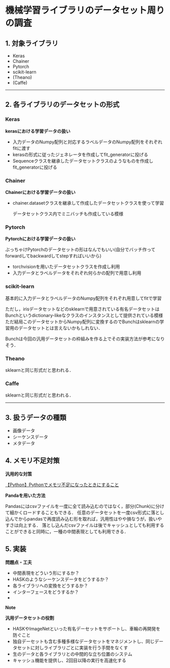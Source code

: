 # 機械学習ライブラリのデータセット周りの調査

## 1. 対象ライブラリ

+ Keras
+ Chainer
+ Pytorch
+ scikit-learn
+ (Theano)
+ (Caffe)

---

## 2. 各ライブラリのデータセットの形式

### **Keras**

**kerasにおける学習データの扱い**

- 入力データのNumpy配列と対応するラベルデータのNumpy配列をそれぞれfitに渡す
- kerasの形式に従ったジェネレータを作成してfit_generatorに投げる
- Sequenceクラスを継承したデータセットクラスのようなものを作成しfit_generatorに投げる

### **Chainer**

**Chainerにおける学習データの扱い**

- chainer.datasetクラスを継承して作成したデータセットクラスを使って学習

    データセットクラス内でミニバッチも作成している模様

### **Pytorch**

**Pytorchにおける学習データの扱い**

ぶっちゃけPytorchのデータセットの形はなんでもいい(自分でバッチ作ってforwardしてbackwardしてstepすればいいから)

- torchvisionを用いたデータセットクラスを作成し利用
- 入力データとラベルデータをそれぞれ何らかの配列で用意し利用

### **scikit-learn**

基本的に入力データとラベルデータのNumpy配列をそれぞれ用意してfitで学習

ただし，irisデータセットなどのsklearnで用意されている有名データセットはBunchというdictionary-likeなクラスのインスタンスとして提供されている模様
ただ結局このデータセットからNumpy配列に変換するのでBunchはsklearnの学習用のデータセットとは言えないかもしれない．

Bunchは今回の汎用データセットの枠組みを作る上でその実装方法が参考になりそう．

### **Theano**

sklearnと同じ形式だと思われる．

### **Caffe**

sklearnと同じ形式だと思われる．

---

## **3. 扱うデータの種類**

+ 画像データ
+ シーケンスデータ
+ メタデータ


## **4. メモリ不足対策**

**汎用的な対策**

[【Python】Pythonでメモリ不足になったときにすること](https://www.haya-programming.com/entry/2017/02/09/190512#%E3%83%95%E3%82%A1%E3%82%A4%E3%83%AB%E3%81%AB%E3%83%80%E3%83%B3%E3%83%97%E3%81%99%E3%82%8B)

**Pandaを用いた方法**

Pandasにはcsvファイルを一度に全て読み込むのではなく，部分(Chunk)に分けて細かくロードすることもできる．
任意のデータセットを一度csv形式に落とし込んでからpandasで再度読み込む形を取れば，汎用性はやや損なうが，扱いやすさは向上する．
落とし込んだcsvファイルは後でキャッシュとしても利用することができると同時に，一種の中間表現としても利用できる．

## **5. 実装**

**問題点・工夫**

+ 中間表現をどういう形にするか？
+ HASKのようなシーケンスデータをどうするか？
+ 各ライブラリへの変換をどうするか？
+ インターフェースをどうするか？
+

**Note**

**汎用データセットの役割**

+ HASKやImageNetといった有名デーセットをサポートし、車輪の再開発を防ぐこと
+ 独自デーセットも含む多種多様なデータセットをマネジメントし、同じデータセットに対しライブラリごとに実装を行う手間をなくす
+ 生のデータと各ライブラリとの中間的な立ち位置のシステム
+ キャッシュ機能を提供し、2回目以降の実行を高速化する

